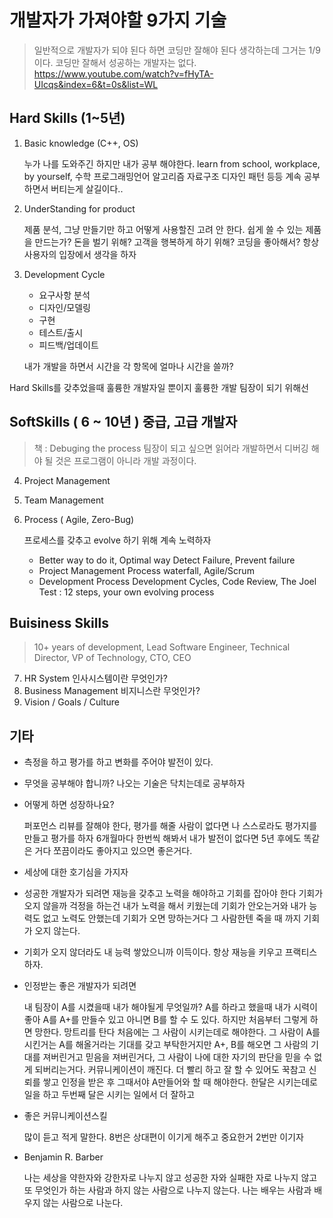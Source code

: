 # 개발자가 가져야할 9가지 기술

> 일반적으로 개발자가 되야 된다 하면 코딩만 잘해야 된다 생각하는데 그거는 1/9 이다. 코딩만 잘해서 성공하는 개발자는 없다.
https://www.youtube.com/watch?v=fHyTA-UIcqs&index=6&t=0s&list=WL
## Hard Skills (1~5년)

1. Basic knowledge (C++, OS)

    누가 나를 도와주긴 하지만 내가 공부 해야한다. learn from school, workplace, by yourself, 수학 프로그래밍언어 알고리즘 자료구조 디자인 패턴 등등 계속 공부하면서 버티는게 살길이다..

2. UnderStanding for product

    제품 분석, 그냥 만들기만 하고 어떻게 사용할진 고려 안 한다. 쉽게 쓸 수 있는 제품을 만드는가? 돈을 벌기 위해? 고객을 행복하게 하기 위해? 코딩을 좋아해서? 항상 사용자의 입장에서 생각을 하자

3. Development Cycle
    - 요구사항 분석
    - 디자인/모델링
    - 구현
    - 테스트/출시
    - 피드백/업데이트

    내가 개발을 하면서 시간을 각 항목에 얼마나 시간을 쓸까?

Hard Skills를 갖추었을때 훌륭한 개발자일 뿐이지 훌륭한 개발 팀장이 되기 위해선

## SoftSkills ( 6 ~ 10년 ) 중급, 고급 개발자

> 책 : Debuging the process 팀장이 되고 싶으면 읽어라 개발하면서 디버깅 해야 될 것은 프로그램이 아니라 개발 과정이다.

4. Project Management
5. Team Management
6. Process ( Agile, Zero-Bug)

    프로세스를 갖추고 evolve 하기 위해 계속 노력하자

    - Better way to do it, Optimal way Detect Failure, Prevent failure
    - Project Management Process waterfall, Agile/Scrum
    - Development Process Development Cycles, Code Review, The Joel Test : 12 steps, your own evolving process

## Buisiness Skills

> 10+ years of development, Lead Software Engineer, Technical Director, VP of Technology, CTO, CEO

7. HR System 인사시스템이란 무엇인가?
8. Business Management 비지니스란 무엇인가?
9. Vision / Goals / Culture

## 기타

- 측정을 하고 평가를 하고 변화를 주어야 발전이 있다.
- 무엇을 공부해야 합니까? 나오는 기술은 닥치는데로 공부하자
- 어떻게 하면 성장하나요?

    퍼포먼스 리뷰를 잘해야 한다, 평가를 해줄 사람이 없다면 나 스스로라도 평가지를 만들고 평가를 하자 6개월마다 한번씩 해봐서 내가 발전이 없다면 5년 후에도 똑같은 거다 쪼끔이라도 좋아지고 있으면 좋은거다.

- 세상에 대한 호기심을 가지자
- 성공한 개발자가 되려면 재능을 갖추고 노력을 해야하고 기회를 잡아야 한다 기회가 오지 않을까 걱정을 하는건 내가 노력을 해서 키웠는데 기회가 안오는거와 내가 능력도 없고 노력도 안했는데 기회가 오면 망하는거다 그 사람한텐 죽을 때 까지 기회가 오지 않는다.
- 기회가 오지 않더라도 내 능력 쌓았으니까 이득이다. 항상 재능을 키우고 프랙티스 하자.
- 인정받는 좋은 개발자가 되려면

    내 팀장이 A를 시켰을때 내가 해야될게 무엇일까? A를 하라고 했을때 내가 시력이 좋아 A를 A+를 만들수 있고 아니면 B를 할 수 도 있다. 하지만 처음부터 그렇게 하면 망한다. 망트리를 탄다 처음에는 그 사람이 시키는데로 해야한다. 그 사람이 A를 시킨거는 A를 해올거라는 기대를 갖고 부탁한거지만 A+, B를 해오면 그 사람의 기대를 져버린거고 믿음을 져버린거다, 그 사람이 나에 대한 자기의 판단을 믿을 수 없게 되버리는거다. 커뮤니케이션이 깨진다. 더 빨리 하고 잘 할 수 있어도 꾹참고 신뢰를 쌓고 인정을 받은 후 그때서야 A만들어와 할 때 해야한다. 한달은 시키는데로 일을 하고 두번째 달은 시키는 일에서 더 잘하고 

- 좋은 커뮤니케이션스킬

    많이 듣고 적게 말한다. 8번은 상대편이 이기게 해주고 중요한거 2번만 이기자

- Benjamin R. Barber

    나는 세상을 약한자와 강한자로 나누지 않고 성공한 자와 실패한 자로 나누지 않고 또 무엇인가 하는 사람과 하지 않는 사람으로 나누지 않는다. 나는 배우는 사람과 배우지 않는 사람으로 나눈다.